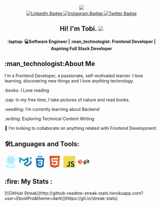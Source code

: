 
<div id="header" align="center">
  <img src="https://media.giphy.com/media/M9gbBd9nbDrOTu1Mqx/giphy.gif" width="100"/>
  <div id="badges">
    <a href="https://www.linkedin.com/in/oluwatobi-david-65534b1a5/">
      <img src="https://img.shields.io/badge/LinkedIn-blue?style=for-the-badge&logo=linkedin&logoColor=white" alt="LinkedIn Badge"/>
    </a>
    <a href="https://www.instagram.com/oluwatobi.ebenezer/">
      <img src="https://img.shields.io/badge/Instagram-red?style=for-the-badge&logo=instagram&logoColor=white" alt="Instagram Badge"/>
    </a>
    <a href="https://twitter.com/OluwatobiDave">
      <img src="https://img.shields.io/badge/Twitter-blue?style=for-the-badge&logo=twitter&logoColor=white" alt="Twitter Badge"/>
    </a>
  </div>
  
  <div>
    <h2>Hi! I'm Tobi.
      <img src="https://media.giphy.com/media/hvRJCLFzcasrR4ia7z/giphy.gif" width="30px"/>
    </h2>
    <h4>:laptop: 💻Software Engineer | :man_technologist: Frontend Developer | Aspiring Full Stack Developer<h4>
    
  </div>
</div>

<div id="about">
  <h2>:man_technologist:About Me</h2>
  
  <p> I'm a Frontend Developer, a passionate, self-motivated learner. I love learning, discovering new things and I love anything technology.</p>
  
  <p>:books: I Love reading</p>
  
  <p>:zap: In my free time, I take pictures of nature and read books.</p>
  
  <p>:seedling: I’m currently learning about Backend</p>
  
  <p>:writing: Exploring Technical Content Writing </p>
  
  <p>👯 I’m looking to collaborate on anything related with Frontend Development.</p>
  
</div>

<div id="tools">
  <h2>🛠Languages and Tools:</h2>
  
  <div>
    <img src="https://github.com/devicons/devicon/blob/master/icons/react/react-original-wordmark.svg" title="React" alt="React" width="40" height="40"/>&nbsp;
    <img src="https://github.com/devicons/devicon/blob/master/icons/materialui/materialui-original.svg" title="Material UI" alt="Material UI" width="40" height="40"/>&nbsp;
    <img src="https://github.com/devicons/devicon/blob/master/icons/css3/css3-plain-wordmark.svg"  title="CSS3" alt="CSS" width="40" height="40"/>&nbsp;
    <img src="https://github.com/devicons/devicon/blob/master/icons/html5/html5-original.svg" title="HTML5" alt="HTML" width="40" height="40"/>&nbsp;
    <img src="https://github.com/devicons/devicon/blob/master/icons/javascript/javascript-original.svg" title="JavaScript" alt="JavaScript" width="40" height="40"/>&nbsp;
    <img src="https://github.com/devicons/devicon/blob/master/icons/git/git-original-wordmark.svg" title="Git" **alt="Git" width="40" height="40"/>
  </div>
</div>

<div>
  <h2>:fire: My Stats :</h2> 
  [![GitHub Streak](http://github-readme-streak-stats.herokuapp.com?user=EbvidPro&theme=dark)](https://git.io/streak-stats)
</div>

